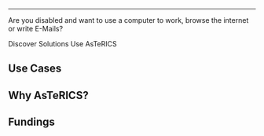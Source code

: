 <!-- ---
home: true
heroImage: ./assets/img/asterics-logo.svg
actionText: Discover Use-Cases
actionLink: "/#use-cases"
sidebar: auto
features:
- title: Accessible Computer Control
  details: Use customized input devices for mouse and keyboard input.
- title: Eyetracking
  details: Use Eyetracking devices for computer control or AAC.
- title: Environmental Control
  details: Control your lights, TV or radio with customized input devices.
footer: GPLv3.0 | Copyright © 2018-present
--- -->

<!-- ---
home: true
heroImage: ./assets/img/asterics-logo.svg
actionText: Get Started →
actionLink: /getting-started/
sidebar: auto
features:
- title: Mouse and Keyboard Emulation
  details: Use customized input devices for mouse and keyboard input.
- title: Eyetracking
  details: Use Eyetracking devices for computer control or AAC.
- title: Environmental Control
  details: Control your lights, TV or radio with customized input devices.
footer: GPLv3.0 | Copyright © 2018-present
--- -->

<div>
  <b-jumbotron header="AsTeRICS" lead="Create Customized Low-Cost Assistive Technologies for People with Disabilities.">
    <hr class="my-4" />
    <p>
        Are you disabled and want to use a computer to work, browse the internet or write E-Mails?
    </p>
    <b-button variant="primary" href="/getting-started/Discover">Discover Solutions</b-button>
    <b-button variant="success" href="/getting-started/">Use AsTeRICS</b-button>
  </b-jumbotron>
</div>

## Use Cases

<!-- <b-container class="bv-example-row" fluid>
  <b-row> -->

<div>
<b-card-group>  
  <div>
    <b-card
      title="Computer Control"
      img-src="/img/keyboard press key.png"
      img-alt="Image"
      img-top
      tag="article"
      style="max-width: 20rem;"
      class="mb-2"
    >
      <b-card-text>
      </b-card-text>
    </b-card>
  </div>
  <div>
    <b-card
      title="Environmental Control"
      img-src="/img/keyboard press key.png"
      img-alt="Image"
      img-top
      tag="article"
      style="max-width: 20rem;"
      class="mb-2"
    >
      <b-card-text>
      </b-card-text>
    </b-card>
  </div>
  <div>
    <b-card
      title="Alternative and Augmentative Communication"
      img-src="/img/keyboard press key.png"
      img-alt="Image"
      img-top
      tag="article"
      style="max-width: 20rem;"
      class="mb-2"
    >
      <b-card-text>
      </b-card-text>
    </b-card>
  </div>
  <div>
    <b-card
      title="Accessible Gaming/Toys"
      tag="article"
      style="max-width: 20rem;"
      class="mb-2"
    >
    <h4 slot="header">
    <div>
        <b-embed
          type="iframe"
          aspect="16by9"
          src="https://www.youtube.com/embed/JwL_zS3fpnU"
          allowfullscreen
        />
    </div>
</h4>
      <b-card-text>
      </b-card-text>
    </b-card>
  </div>
  <div>
    <b-card
      title="Accessible Music"
      tag="article"
      style="max-width: 20rem;"
      class="mb-2"
    >
    <h4 slot="header">
        <b-embed
          type="iframe"
          src="https://www.youtube.com/embed/3_8TifCj0aU"
          allowfullscreen
        />
    </h4>    
      <b-card-text>
      </b-card-text>
    </b-card>
  </div>
</b-card-group>
</div>

  <!-- </b-row>
</b-container> -->

## Why AsTeRICS?

## Fundings

<!-- <b-col><Tile target="#" title="Accessible Computer Control" image-url="/img/keyboard press key.png"></Tile></b-col>
<b-col><Tile target="#" title="Accessible Environmental Control" image-url="/img/keyboard press key.png"></Tile></b-col>
<b-col><Tile target="#" title="Alternative and Augmentative Communication" image-url="/img/keyboard press key.png"></Tile></b-col>
<b-col><Tile target="#" title="Accessible Gaming/Toys" image-url="/img/keyboard press key.png"></Tile></b-col>
<b-col><Tile target="#" title="Accessible Music" image-url="/img/keyboard press key.png"></Tile></b-col> -->
<EditLink/>